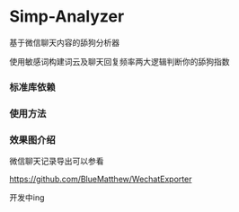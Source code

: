 # Simp-Analyzer
基于微信聊天内容的舔狗分析器

使用敏感词构建词云及聊天回复频率两大逻辑判断你的舔狗指数

### 标准库依赖

### 使用方法

### 效果图介绍

微信聊天记录导出可以参看

https://github.com/BlueMatthew/WechatExporter

开发中ing
